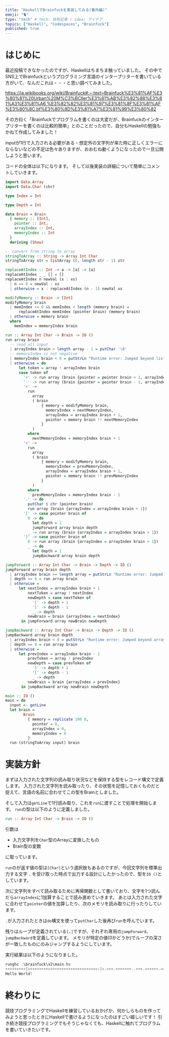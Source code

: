```yaml
---
title: "HaskellでBrainfuckを実装してみる(番外編)"
emoji: "🐈"
type: "tech" # tech: 技術記事 / idea: アイデア
topics: ["Haskell", "Codespaces", "Brainfuck"]
published: true
---
```


# はじめに

最近投稿できなかったのですが、Haskellはちまちま触っていました。
その中でSNS上でBrainfuckというプログラミング言語のインタープリターを書いている方がいて、なんだこれは・・・と思い調べてみました。

https://ja.wikibooks.org/wiki/Brainfuck#:~:text=Brainfuck%E3%81%AF%E3%80%81%20Urban%20M%C3%BCller%E3%81%AB%E3%82%88%E3%81%A3%E3%81%A6,%E3%82%82%E3%81%97%E3%81%8F%E3%81%AF%E3%80%8C.bf%E3%80%8D%E3%81%A7%E3%81%99%E3%80%82

その方曰く「Brainfuckでプログラムを書くのは大変だが、Brainfuckのインタープリターを書くのは比較的簡単」とのことだったので、自分もHaskellの勉強もかねて作成してみました！

inputが1行で入力される必要がある・想定外の文字列が来た時に正しくエラーにならないなどの不足は色々ありますが、おおむね動くようになったので一旦公開しようと思います。

コードの全体は以下になります。
そして以後実装の詳細について簡単にコメントしていきます。

```haskell
import Data.Array
import Data.Char (chr)

type Index = Int

type Depth = Int

data Brain = Brain
  { memory :: [Int],
    pointer :: Int,
    arrayIndex :: Int,
    memoryIndex :: Int
  }
  deriving (Show)

-- convert from string to array
stringToArray :: String -> Array Int Char
stringToArray str = listArray (0, length str - 1) str

replaceAtIndex :: Int -> a -> [a] -> [a]
replaceAtIndex _ _ [] = []
replaceAtIndex n newVal (x : xs)
  | n == 0 = newVal : xs
  | otherwise = x : replaceAtIndex (n - 1) newVal xs

modifyMemory :: Brain -> [Int]
modifyMemory brain
  | memIndex >= 0 && memIndex < length (memory brain) =
      replaceAtIndex memIndex (pointer brain) (memory brain)
  | otherwise = memory brain
  where
    memIndex = memoryIndex brain

run :: Array Int Char -> Brain -> IO ()
run array brain
  -- read all input
  | arrayIndex brain > length array - 1 = putChar '\0'
  -- memoryIndex is not negative
  | memoryIndex brain < 0 = putStrLn "Runtime error: Jumped beyond list bounds"
  | otherwise = do
      let token = array ! arrayIndex brain
      case token of
        '+' -> run array (brain {pointer = pointer brain + 1, arrayIndex = arrayIndex brain + 1})
        '-' -> run array (brain {pointer = pointer brain - 1, arrayIndex = arrayIndex brain + 1})
        '>' ->
          run
            array
            ( brain
                { memory = modifyMemory brain,
                  memoryIndex = nextMemoryIndex,
                  arrayIndex = arrayIndex brain + 1,
                  pointer = memory brain !! nextMemoryIndex
                }
            )
          where
            nextMemoryIndex = memoryIndex brain + 1
        '<' ->
          run
            array
            ( brain
                { memory = modifyMemory brain,
                  memoryIndex = prevMemoryIndex,
                  arrayIndex = arrayIndex brain + 1,
                  pointer = memory brain !! prevMemoryIndex
                }
            )
          where
            prevMemoryIndex = memoryIndex brain - 1
        '.' -> do
          putChar $ chr (pointer brain)
          run array (brain {arrayIndex = arrayIndex brain + 1})
        '[' -> case pointer brain of
          0 -> do
            let depth = 1
            jumpForward array brain depth
          _ -> run array (brain {arrayIndex = arrayIndex brain + 1})
        ']' -> case pointer brain of
          0 -> run array (brain {arrayIndex = arrayIndex brain + 1})
          _ -> do
            let depth = 1
            jumpBackward array brain depth

jumpForward :: Array Int Char -> Brain -> Depth -> IO ()
jumpForward array brain depth
  | arrayIndex brain >= length array = putStrLn "Runtime error: Jumped beyond array bounds"
  | depth == 0 = run array brain
  | otherwise =
      let nextIndex = arrayIndex brain + 1
          nextToken = array ! nextIndex
          newDepth = case nextToken of
            '[' -> depth + 1
            ']' -> depth - 1
            _ -> depth
          newBrain = brain {arrayIndex = nextIndex}
       in jumpForward array newBrain newDepth

jumpBackward :: Array Int Char -> Brain -> Depth -> IO ()
jumpBackward array brain depth
  | arrayIndex brain < 0 = putStrLn "Runtime error: Jumped beyond array bounds"
  | depth == 0 = run array brain
  | otherwise =
      let prevIndex = arrayIndex brain - 1
          prevToken = array ! prevIndex
          newDepth = case prevToken of
            ']' -> depth + 1
            '[' -> depth - 1
            _ -> depth
          newBrain = brain {arrayIndex = prevIndex}
       in jumpBackward array newBrain newDepth

main :: IO ()
main = do
  input <- getLine
  let brain =
        Brain
          { memory = replicate 100 0,
            pointer = 0,
            arrayIndex = 0,
            memoryIndex = 0
          }
  run (stringToArray input) brain
```

# 実装方針

まずは入力された文字列の読み取り状況などを保持する型をレコード構文で定義します。
入力された文字列を読み取ったり、その状態を記憶しておくものだと捉えて、言語の名前に合わせてこの型をBrainとしました。

そして入力は`getLine`で1行読み取り、これを`run`に渡すことで処理を開始します。
`run`の型は以下のように定義しました。

```haskell
run :: Array Int Char -> Brain -> IO ()
```

引数は

- 入力文字列を`Char`型のArrayに変換したもの
- Brain型の変数

に取っています。

`run`のが返す値の型は` [Char] `という選択肢もあるのですが、今回文字列を標準出力する文字 `.` を受け取った時点で出力する設計にしたかったので、型を`IO ()`としています。

次に文字列をすべて読み取るために再帰関数として書いており、文字を1つ読んだら`arrayIndex`に1加算することで読み進めていきます。
あとは入力された文字に合わせて`pointer`の値を加算したり、次のメモリを読み取りに行ったりしています。

`.`が入力されたときは`do`構文を使って`putChar`した後再び`run`を呼んでいます。

残りはループが定義されている`[`、`]`ですが、それぞれ専用の`jumpForward`、`jumpBackward`を定義しています。
メモリが特定の値(0かどうか)でループの深さが一致したものにのみジャンプするようにしています。

実行結果は以下のようになりました。

```powershell
runghc .\brainfuck\v2\main.hs
+++++++++[>++++++++>+++++++++++>+++>+<<<<-]>.>++.+++++++..+++.>+++++.<<+++++++++++++++.>.+++.------.--------.>+.>+.
Hello World!
```

# 終わりに

競技プログラミングでHaskellを練習しているおかげか、何かしらものを作ってみようと思ったときにHaskellで書けるようになったのはすごい嬉しいです！
引き続き競技プログラミングでもそうじゃなくても、Haskellに触れてプログラムを書いていきたいです。
